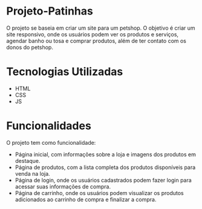 # Projeto-Patinhas
O projeto se baseia em criar um site para um petshop. O objetivo é criar um site responsivo, onde os usuários podem ver os produtos e serviços, agendar banho ou tosa e comprar produtos, além de ter contato com os donos do petshop.

# Tecnologias Utilizadas
- HTML
- CSS
- JS

# Funcionalidades
O projeto tem como funcionalidade:
- Página inicial, com informações sobre a loja e imagens dos produtos em destaque.
- Página de produtos, com a lista completa dos produtos disponíveis para venda na loja.
- Página de login, onde os usuários cadastrados podem fazer login para acessar suas informações de compra.
- Página de carrinho, onde os usuários podem visualizar os produtos adicionados ao carrinho de compra e finalizar a compra.
